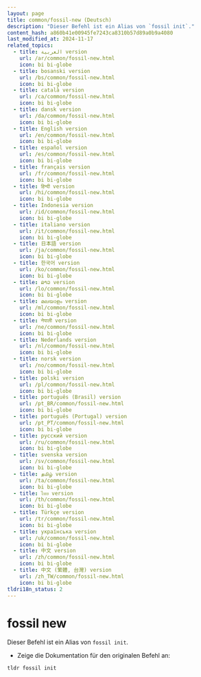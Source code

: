 ```yaml
---
layout: page
title: common/fossil-new (Deutsch)
description: "Dieser Befehl ist ein Alias von `fossil init`."
content_hash: a860b41e00945fe7243ca8310b57d89a0b9a4080
last_modified_at: 2024-11-17
related_topics:
  - title: العربية version
    url: /ar/common/fossil-new.html
    icon: bi bi-globe
  - title: bosanski version
    url: /bs/common/fossil-new.html
    icon: bi bi-globe
  - title: català version
    url: /ca/common/fossil-new.html
    icon: bi bi-globe
  - title: dansk version
    url: /da/common/fossil-new.html
    icon: bi bi-globe
  - title: English version
    url: /en/common/fossil-new.html
    icon: bi bi-globe
  - title: español version
    url: /es/common/fossil-new.html
    icon: bi bi-globe
  - title: français version
    url: /fr/common/fossil-new.html
    icon: bi bi-globe
  - title: हिन्दी version
    url: /hi/common/fossil-new.html
    icon: bi bi-globe
  - title: Indonesia version
    url: /id/common/fossil-new.html
    icon: bi bi-globe
  - title: italiano version
    url: /it/common/fossil-new.html
    icon: bi bi-globe
  - title: 日本語 version
    url: /ja/common/fossil-new.html
    icon: bi bi-globe
  - title: 한국어 version
    url: /ko/common/fossil-new.html
    icon: bi bi-globe
  - title: ລາວ version
    url: /lo/common/fossil-new.html
    icon: bi bi-globe
  - title: മലയാളം version
    url: /ml/common/fossil-new.html
    icon: bi bi-globe
  - title: नेपाली version
    url: /ne/common/fossil-new.html
    icon: bi bi-globe
  - title: Nederlands version
    url: /nl/common/fossil-new.html
    icon: bi bi-globe
  - title: norsk version
    url: /no/common/fossil-new.html
    icon: bi bi-globe
  - title: polski version
    url: /pl/common/fossil-new.html
    icon: bi bi-globe
  - title: português (Brasil) version
    url: /pt_BR/common/fossil-new.html
    icon: bi bi-globe
  - title: português (Portugal) version
    url: /pt_PT/common/fossil-new.html
    icon: bi bi-globe
  - title: русский version
    url: /ru/common/fossil-new.html
    icon: bi bi-globe
  - title: svenska version
    url: /sv/common/fossil-new.html
    icon: bi bi-globe
  - title: தமிழ் version
    url: /ta/common/fossil-new.html
    icon: bi bi-globe
  - title: ไทย version
    url: /th/common/fossil-new.html
    icon: bi bi-globe
  - title: Türkçe version
    url: /tr/common/fossil-new.html
    icon: bi bi-globe
  - title: українська version
    url: /uk/common/fossil-new.html
    icon: bi bi-globe
  - title: 中文 version
    url: /zh/common/fossil-new.html
    icon: bi bi-globe
  - title: 中文 (繁體, 台灣) version
    url: /zh_TW/common/fossil-new.html
    icon: bi bi-globe
tldri18n_status: 2
---
```

# fossil new

Dieser Befehl ist ein Alias von `fossil init`.

- Zeige die Dokumentation für den originalen Befehl an:

`tldr fossil init`
